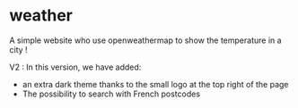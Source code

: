 # weather
A simple website who use openweathermap to show the temperature in a city !

V2 : In this version, we have added:

- an extra dark theme thanks to the small logo at the top right of the page
- The possibility to search with French postcodes
